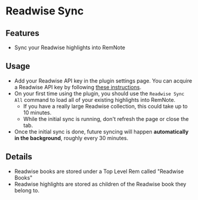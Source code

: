 # Readwise Sync

## Features

- Sync your Readwise highlights into RemNote

## Usage

- Add your Readwise API key in the plugin settings page. You can acquire a Readwise API key by following [these instructions](https://readwise.io/access_token).
- On your first time using the plugin, you should use the `Readwise Sync All` command to load all of your existing highlights into RemNote.
  - If you have a really large Readwise collection, this could take up to 10 minutes.
  - While the initial sync is running, don't refresh the page or close the tab.
- Once the initial sync is done, future syncing will happen **automatically in the background**, roughly every 30 minutes.

## Details

- Readwise books are stored under a Top Level Rem called "Readwise Books"
- Readwise highlights are stored as children of the Readwise book they belong to.
